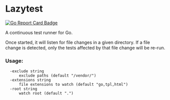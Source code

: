 # Lazytest 

[![Go Report Card Badge](http://goreportcard.com/badge/gophergala2016/lazytest)](http://goreportcard.com/report/gophergala2016/lazytest)

A continuous test runner for Go.

Once started, it will listen for file changes in a given directory. If a file change is detected, only the tests affected by that file change will be re-run. 

### Usage:
````
  -exclude string
      exclude paths (default "/vendor/")
  -extensions string
      file extensions to watch (default "go,tpl,html")
  -root string
      watch root (default ".")
````
